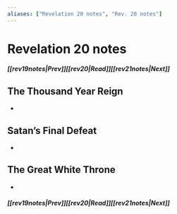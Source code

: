 ```yaml
---
aliases: ["Revelation 20 notes", "Rev. 20 notes"]
---
```

# Revelation 20 notes
##### <span class=arrow-left></span>[[rev19notes|Prev]]<span class=navigation-separator></span>[[rev20|Read]]<span class=navigation-separator></span>[[rev21notes|Next]]<span class=arrow-right></span>
## The Thousand Year Reign
- 
## Satan’s Final Defeat
- 
## The Great White Throne
- 
##### <span class=arrow-left></span>[[rev19notes|Prev]]<span class=navigation-separator></span>[[rev20|Read]]<span class=navigation-separator></span>[[rev21notes|Next]]<span class=arrow-right></span>